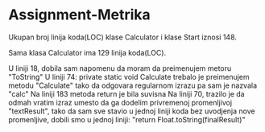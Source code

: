 # Assignment-Metrika

Ukupan broj linija koda(LOC) klase Calculator i klase Start iznosi 148.

Sama klasa Calculator ima 129 linija koda(LOC).

U liniji 18, dobila sam napomenu da moram da preimenujem metoru "ToString"
U liniji 74: private static void Calculate trebalo je preimenujem metodu "Calculate" tako da odgovara regularnom izrazu pa sam je nazvala "calc"
Na liniji 183 metoda return je bila suvisna
Na liniji 70, trazilo je da odmah vratim izraz umesto da ga dodelim privremenoj promenljivoj "textResult", tako da sam sve stavio u jednoj liniji koda bez uvodjenja nove promenljive, dobili smo u jednoj liniji: "return Float.toString(finalResult)"
